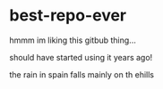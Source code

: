 # best-repo-ever

hmmm im liking this gitbub thing...

should have started using it years ago!

the rain in spain falls mainly on th ehills
